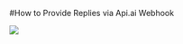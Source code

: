 #How to Provide Replies  via Api.ai Webhook



<a href="https://heroku.com/deploy" target="_blank"><img src="https://www.herokucdn.com/deploy/button.svg"></a>
